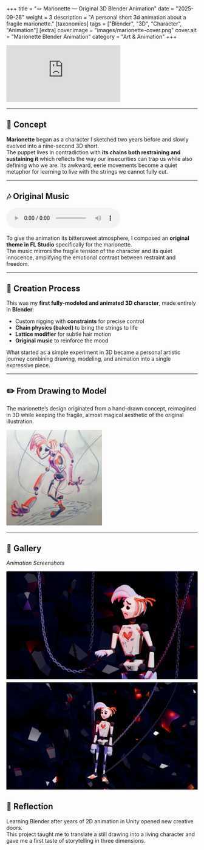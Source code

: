 +++
title = "🪢 Marionette — Original 3D Blender Animation"
date = "2025-09-28"
weight = 3
description = "A personal short 3d animation about a fragile marionette."
[taxonomies]
tags = ["Blender", "3D", "Character", "Animation"]
[extra]
cover.image = "images/marionette-cover.png"
cover.alt = "Marionette Blender Animation"
category = "Art & Animation"
+++

<div class = "video-wrapper">
    <iframe
        src="https://www.youtube.com/embed/vFojjL7MOK8"
        title="Marionette — Blender Animation"
        frameborder="0"
        allow="accelerometer; autoplay; clipboard-write; encrypted-media; gyroscope; picture-in-picture"
        allowfullscreen>
    </iframe>
</div>

---

## 🌌 Concept

**Marionette** began as a character I sketched two years before and slowly evolved into a nine-second 3D short.  
The puppet lives in contradiction with **its chains both restraining and sustaining it** which reflects the way our insecurities can trap us while also defining who we are.
Its awkward, eerie movements become a quiet metaphor for learning to live with the strings we cannot fully cut.

---

## 🎶 Original Music

<audio controls>
  <source src="/audio/marionette.mp3" type="audio/mpeg">
  Your browser does not support the audio element.
</audio>

To give the animation its bittersweet atmosphere, I composed an **original theme in FL Studio** specifically for the marionette.  
The music mirrors the fragile tension of the character and its quiet innocence, amplifying the emotional contrast between restraint and freedom.

---

## 🎨 Creation Process

This was my **first fully-modeled and animated 3D character**, made entirely in **Blender**:
- Custom rigging with **constraints** for precise control  
- **Chain physics (baked)** to bring the strings to life
- **Lattice modifier** for subtle hair motion  
- **Original music** to reinforce the mood  

What started as a simple experiment in 3D became a personal artistic journey combining drawing, modeling, and animation into a single expressive piece.

---

## ✏️ From Drawing to Model

The marionette’s design originated from a hand-drawn concept, reimagined in 3D while keeping the fragile, almost magical aesthetic of the original illustration.

<a href="/images/marionette-drawing.png">
  <img src="/images/marionette-drawing.png" alt="Marionette Drawing" style="width:50%;height:auto;" />
</a>


---

## 📸 Gallery
*Animation Screenshots*
<div style="display:flex; flex-wrap:wrap; gap:5px; justify-content:center;">
  <a href="/images/marionette1.png" style="flex:1 1 300px; min-width:25%;">
    <img src="/images/marionette1.png" alt="Marionette 1" style="width:100%; height:auto;" />
  </a>
  <a href="/images/marionette2.png" style="flex:1 1 300px; min-width:25%;">
    <img src="/images/marionette2.png" alt="Marionette 2" style="width:100%; height:auto;" />
  </a>
</div>




## 🙏 Reflection

Learning Blender after years of 2D animation in Unity opened new creative doors.  
This project taught me to translate a still drawing into a living character and gave me a first taste of storytelling in three dimensions.

